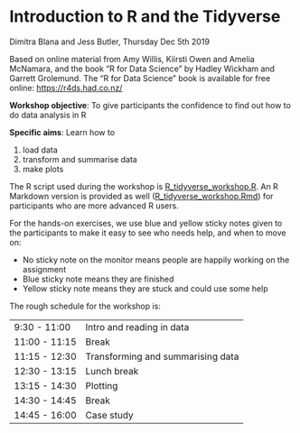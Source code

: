 # Introduction to R and the Tidyverse

Dimitra Blana and Jess Butler, Thursday Dec 5th 2019

Based on online material from Amy Willis, Kiirsti Owen and Amelia McNamara, and the book “R for Data Science” by Hadley Wickham and Garrett Grolemund. The “R for Data Science” book is available for free online: https://r4ds.had.co.nz/

**Workshop objective**: To give participants the confidence to find out how to do data analysis in R

**Specific aims**: Learn how to

1. load data
2. transform and summarise data
3. make plots  

The R script used during the workshop is [R_tidyverse_workshop.R](https://github.com/AbdnCHDS/RforHDS/blob/master/Intro_R_Tidyverse/R_tidyverse_workshop.R). An R Markdown version is provided as well ([R_tidyverse_workshop.Rmd](https://github.com/AbdnCHDS/RforHDS/blob/master/Intro_R_Tidyverse/R_tidyverse_workshop.Rmd)) for participants who are more advanced R users.

For the hands-on exercises, we use blue and yellow sticky notes given to the participants to make it easy to see who needs help, and when to move on:

- No sticky note on the monitor means people are happily working on the assignment
- Blue sticky note means they are finished
- Yellow sticky note means they are stuck and could use some help

The rough schedule for the workshop is:

|               |                           |
| ------------- | ------------------------- |
| 9:30 - 11:00 | Intro and reading in data |
| 11:00 - 11:15 | Break |
| 11:15 - 12:30 | Transforming and summarising data |
| 12:30 - 13:15 | Lunch break |
| 13:15 - 14:30 | Plotting |
| 14:30 - 14:45 | Break |
| 14:45 - 16:00 | Case study |
